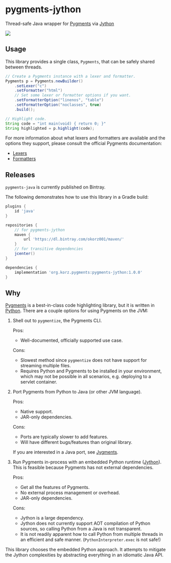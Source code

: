 # pygments-jython

Thread-safe Java wrapper for [Pygments][pygments] via [Jython][jython]

[![](https://api.bintray.com/packages/okorz001/maven/pygments-jython/images/download.svg)
](https://bintray.com/okorz001/maven/pygments-jython/_latestVersion)

## Usage

This library provides a single class, `Pygments`, that can be safely shared
between threads.

```java
// Create a Pygments instance with a lexer and formatter.
Pygments p = Pygments.newBuilder()
    .setLexer("c")
    .setFormatter("html")
    // Set some lexer or formatter options if you want.
    .setFormatterOption("linenos", "table")
    .setFormatterOption("noclasses", true)
    .build();

// Highlight code.
String code = "int main(void) { return 0; }"
String highlighted = p.highlight(code);
```

For more information about what lexers and formatters are available and the
options they support, please consult the official Pygments documentation:

* [Lexers](http://pygments.org/docs/lexers/)
* [Formatters](http://pygments.org/docs/formatters/)

## Releases

`pygments-java` is currently published on Bintray.

The following demonstrates how to use this library in a Gradle build:

```gradle
plugins {
    id 'java'
}

repositories {
    // for pygments-jython
    maven {
        url 'https://dl.bintray.com/okorz001/maven/'
    }
    // for transitive dependencies
    jcenter()
}

dependencies {
    implementation 'org.korz.pygments:pygments-jython:1.0.0'
}
```

## Why

[Pygments][pygments] is a best-in-class code highlighting library,
but it is written in [Python][python]. There are a couple options for using 
Pygments on the JVM:

1. Shell out to `pygmentize`, the Pygments CLI.

   Pros:
    * Well-documented, officially supported use case.

   Cons:
    * Slowest method since `pygmentize` does not have support for streaming
    multiple files.
    * Requires Python and Pygments to be installed in your environment, which
     may not be possible in all scenarios, e.g. deploying to a servlet 
     container.


2. Port Pygments from Python to Java (or other JVM language).

   Pros:
    * Native support.
    * JAR-only dependencies.

   Cons:
    * Ports are typically slower to add features.
    * Will have different bugs/features than original library.

    If you are interested in a Java port, see [Jygments][jygments].

3. Run Pygments in-process with an embedded Python runtime ([Jython][jython]). 
   This is feasible because Pygments has not external dependencies.

   Pros:
    * Get all the features of Pygments.
    * No external process management or overhead.
    * JAR-only dependencies.

   Cons:
    * Jython is a large dependency.
    * Jython does not currently support AOT compilation of Python sources, so
      calling Python from a Java is not transparent.
    * It is not readily apparent how to call Python from multiple threads in an
      efficient and safe manner. (`PythonInterpreter.exec` is not safe!)

This library chooses the embedded Python approach. It attempts to mitigate the
Jython complexities by abstracting everything in an idiomatic Java API.

[pygments]: http://pygments.org/
[jython]: http://www.jython.org/
[python]: https://www.python.org/
[jygments]: https://github.com/tliron/jygments/
